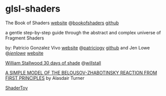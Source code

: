 # glsl-shaders

The Book of Shaders [website](https://thebookofshaders.com/) @[bookofshaders](https://twitter.com/bookofshaders)  [github](https://github.com/patriciogonzalezvivo/thebookofshaders)  

a gentle step-by-step guide through the abstract and complex universe of Fragment Shaders

by: Patricio Gonzalez Vivo [website](http://patriciogonzalezvivo.com/) @[patriciogv](https://twitter.com/patriciogv) [github](https://github.com/patriciogonzalezvivo) and Jen Lowe @[_jenlowe_](https://twitter.com/_jenlowe_) [website](http://jenlowe.net/)


[William Stallwood 30 days of shade](https://willstall.github.io/30-days-of-shade/) @[willstall](https://twitter.com/willstall)

[A SIMPLE MODEL OF THE BELOUSOV-ZHABOTINSKY REACTION FROM FIRST PRINCIPLES](http://discovery.ucl.ac.uk/17241/1/17241.pdf) by Alasdair Turner

[ShaderToy](https://www.shadertoy.com/)
